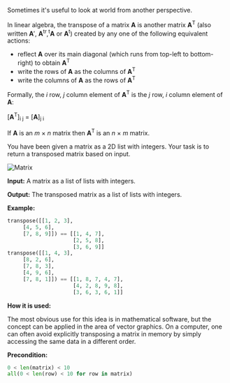 Sometimes it's useful to look at world from another perspective.


In linear algebra, the transpose of a matrix **A** is another matrix **A**<sup>T</sup>
(also written **A**′, **A**<sup>tr</sup>,<sup>t</sup>**A** or **A**<sup>t</sup>)
created by any one of the following equivalent actions:

- reflect **A** over its main diagonal (which runs from top-left to bottom-right) to obtain **A**<sup>T</sup>
- write the rows of **A** as the columns of **A**<sup>T</sup>
- write the columns of **A** as the rows of **A**<sup>T</sup>


Formally, the _i_ row, _j_ column element of
**A**<sup>T</sup> is the _j_ row, _i_ column element of
**A**:</p>

[**A**<sup>T</sup>]<sub>i j</sub> = [**A**]<sub>j i</sub>


If **A** is an _m_ × _n_ matrix then **A**<sup>T</sup> is an _n_ × _m_ matrix.

You have been given a matrix as a 2D list with integers.
Your task is to return a transposed matrix based on input.

![Matrix](transposed-matrix.png)

**Input:** A matrix as a list of lists with integers.

**Output:** The transposed matrix as a list of lists with integers.

**Example:**

```python
transpose([[1, 2, 3],
     [4, 5, 6],
     [7, 8, 9]]) == [[1, 4, 7],
                     [2, 5, 8],
                     [3, 6, 9]]
transpose([[1, 4, 3],
     [8, 2, 6],
     [7, 8, 3],
     [4, 9, 6],
     [7, 8, 1]]) == [[1, 8, 7, 4, 7],
                     [4, 2, 8, 9, 8],
                     [3, 6, 3, 6, 1]]
```

**How it is used:**

The most obvious use for this idea is in mathematical software,
but the concept can be applied in the area of vector graphics.
On a computer, one can often avoid explicitly transposing a matrix in memory by simply accessing the same data in a different order.

**Precondition:**
```python
0 < len(matrix) < 10
all(0 < len(row) < 10 for row in matrix)
```
